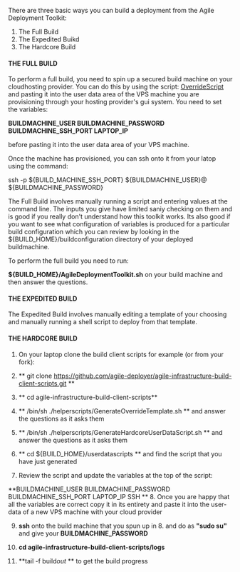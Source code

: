 There are three basic ways you can build a deployment from the Agile Deployment Toolkit:

1. The Full Build
2. The Expedited Buikd
3. The Hardcore Build

#### THE FULL BUILD

To perform a full build, you need to spin up a secured build machine on your cloudhosting provider. You can do this by using the script: [OverrideScript](https://github.com/agile-deployer/agile-infrastructure-build-client-scripts/blob/master/templatedconfigurations/templateoverrides/OverrideScript.sh) and pasting it into the user data area of the VPS machine you are provisioning through your hosting provider's gui system. You need to set the variables:

**BUILDMACHINE_USER 
BUILDMACHINE_PASSWORD
BUILDMACHINE_SSH_PORT
LAPTOP_IP**

before pasting it into the user data area of your VPS machine.

Once the machine has provisioned, you can ssh onto it from your latop using the command:

ssh -p ${BUILD_MACHINE_SSH_PORT} ${BUILDMACHINE_USER}@<build-machine-ip>
<enter> ${BUILDMACHINE_PASSWORD}
  
The Full Build involves manually running a script and entering values at the command line. The inputs you give have limited saniy checking on them and is good if you really don't understand how this toolkit works.  Its also good if you want to see what configuration of variables is produced for a particular build configuration which you can review by looking in the ${BUILD_HOME}/buildconfiguration directory of your deployed buildmachine.

To perform the full build you need to run:
  
  **${BUILD_HOME}/AgileDeploymentToolkit.sh** on your build machine and then answer the questions.
  
#### THE EXPEDITED BUILD
 
  
The Expedited Build involves manually editing a template of your choosing and manually running a shell script to deploy from that template.

#### THE HARDCORE BUILD
  
  1. On your laptop clone the build client scripts for example (or from your fork):
  
  2. ** git clone https://github.com/agile-deployer/agile-infrastructure-build-client-scripts.git **
  
  3. ** cd agile-infrastructure-build-client-scripts**
  
  4. ** /bin/sh ./helperscripts/GenerateOverrideTemplate.sh ** and answer the questions as it asks them 
  
  5. ** /bin/sh ./helperscripts/GenerateHardcoreUserDataScript.sh ** and answer the questions as it asks them
  
  6. ** cd ${BUILD_HOME}/userdatascripts ** and find the script that you have just generated
  
  7. Review the script and update the variables at the top of the script:
  
  **BUILDMACHINE_USER 
BUILDMACHINE_PASSWORD
BUILDMACHINE_SSH_PORT
LAPTOP_IP
SSH **
  8. Once you are happy that all the variables are correct copy it in its entirety and paste it into the user-data of a new VPS machine with your cloud provider
  
  9. **ssh** onto the build machine that you spun up in 8. and do as **"sudo su"** and give your **BUILDMACHINE_PASSWORD**
  
  10. **cd agile-infrastructure-build-client-scripts/logs**
  
  11. **tail -f build*out* ** to get the build progress
